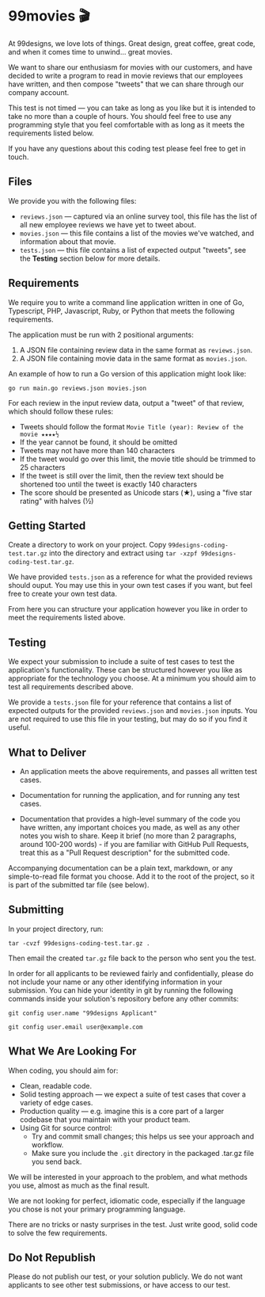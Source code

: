 # 99movies 🎬

At 99designs, we love lots of things. Great design, great coffee, great code, and when it comes time to unwind… great movies.

We want to share our enthusiasm for movies with our customers, and have decided to write a program to read in movie reviews that our employees have written, and then compose "tweets" that we can share through our company account.

This test is not timed — you can take as long as you like but it is intended to take no more than a couple of hours.  You should feel free to use any programming style that you feel comfortable with as long as it meets the requirements listed below.

If you have any questions about this coding test please feel free to get in touch.

## Files

We provide you with the following files:

- `reviews.json` — captured via an online survey tool, this file has the list of all new employee reviews we have yet to tweet about.
- `movies.json` — this file contains a list of the movies we've watched, and information about that movie.
- `tests.json` — this file contains a list of expected output "tweets", see the **Testing** section below for more details.

## Requirements

We require you to write a command line application written in one of Go, Typescript, PHP, Javascript, Ruby, or Python that meets the following requirements.

The application must be run with 2 positional arguments:

1. A JSON file containing review data in the same format as `reviews.json`.
2. A JSON file containing movie data in the same format as `movies.json`.

An example of how to run a Go version of this application might look like:

```
go run main.go reviews.json movies.json
```

For each review in the input review data, output a "tweet" of that review, which should follow these rules:

- Tweets should follow the format `Movie Title (year): Review of the movie ★★★★½`
- If the year cannot be found, it should be omitted
- Tweets may not have more than 140 characters
- If the tweet would go over this limit, the movie title should be trimmed to 25 characters
- If the tweet is still over the limit, then the review text should be shortened too until the tweet is exactly 140 characters
- The score should be presented as Unicode stars (★), using a "five star rating" with halves (½)

## Getting Started

Create a directory to work on your project. Copy `99designs-coding-test.tar.gz` into the directory and extract using `tar -xzpf 99designs-coding-test.tar.gz`.

We have provided `tests.json` as a reference for what the provided reviews should ouput.  You may use this in your own test cases if you want, but feel free to create your own test data.

From here you can structure your application however you like in order to meet the requirements listed above.

## Testing

We expect your submission to include a suite of test cases to test the application's functionality.  These can be structured however you like as appropriate for the technology you choose.  At a minimum you should aim to test all requirements described above.

We provide a `tests.json` file for your reference that contains a list of expected outputs for the provided `reviews.json` and `movies.json` inputs.  You are not required to use this file in your testing, but may do so if you find it useful.

## What to Deliver

- An application meets the above requirements, and passes all written test cases.

- Documentation for running the application, and for running any test cases.

- Documentation that provides a high-level summary of the code you have written, any important choices you made, as well as any other notes you wish to share.  Keep it brief (no more than 2 paragraphs, around 100-200 words) - if you are familiar with GitHub Pull Requests, treat this as a "Pull Request description" for the submitted code.

Accompanying documentation can be a plain text, markdown, or any simple-to-read file format you choose. Add it to the root of the project, so it is part of the submitted tar file (see below).

## Submitting

In your project directory, run:

```
tar -cvzf 99designs-coding-test.tar.gz .
```

Then email the created `tar.gz` file back to the person who sent you the test.

In order for all applicants to be reviewed fairly and confidentially, please do not include your name or any other identifying information in your submission.  You can hide your identity in git by running the following commands inside your solution's repository before any other commits:

```
git config user.name "99designs Applicant"

git config user.email user@example.com
```

## What We Are Looking For

When coding, you should aim for:

- Clean, readable code.
- Solid testing approach — we expect a suite of test cases that cover a variety of edge cases.
- Production quality — e.g. imagine this is a core part of a larger codebase that you maintain with your product team.
- Using Git for source control:
  - Try and commit small changes; this helps us see your approach and workflow.
  - Make sure you include the `.git` directory in the packaged .tar.gz file you send back.

We will be interested in your approach to the problem, and what methods you use, almost as much as the final result.

We are not looking for perfect, idiomatic code, especially if the language you chose is not your primary programming language.

There are no tricks or nasty surprises in the test. Just write good, solid code to solve the few requirements.

## Do Not Republish

Please do not publish our test, or your solution publicly. We do not want applicants to see other test submissions, or have access to our test.

